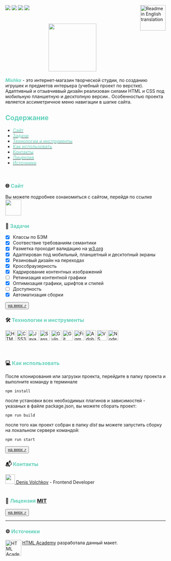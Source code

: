 [<img src="https://img.shields.io/badge/valid-white?logo=w3c&logoColor=FFFFFF&label=validator&labelColor=444444&color=33c615">](https://validator.w3.org/nu/?doc=https%3A%2F%2Fdenvolch.github.io%2Fmishka%2F) <img  src="https://img.shields.io/badge/study-white?logoColor=FFFFFF&label=project&labelColor=444444&color=0c70d3"> <img src="https://img.shields.io/badge/used-white?logo=BEM&logoColor=dd8b0f&label=BEM%20methodology&labelColor=444444&color=dd8b0f"> <img src="https://img.shields.io/badge/v9.6.0-white?logo=npm&logoColor=%23CB3837&label=npm&labelColor=444444&color=CB3837"> [<img title="Readme in English translation" width="80" align="right" src="https://upload.wikimedia.org/wikipedia/commons/4/42/Flag_of_the_United_Kingdom.png">](./README-en.md)

<h1 id="logo" align="center">
  <a href="https://denvolch.github.io/mishka/">
    <picture>
      <source media="(min-width: 1250px) and (prefers-color-scheme: dark)" srcset="https://denvolch.github.io/mishka/images/svg/mishka-logo-desktop--dark.svg" width="200">
      <source media="(min-width: 1250px) and (prefers-color-scheme: light)" srcset="https://denvolch.github.io/mishka/images/svg/mishka-logo-desktop.svg" width="200">
      <source media="(min-width: 768px) and (prefers-color-scheme: dark)" srcset="https://denvolch.github.io/mishka/images/svg/mishka-logo-tablet--dark.svg" width="150">
      <source media="(min-width: 768px) and (prefers-color-scheme: light)" srcset="https://denvolch.github.io/mishka/images/svg/mishka-logo-tablet.svg" width="150">
      <source media="(prefers-color-scheme: dark)" srcset="https://denvolch.github.io/mishka/images/svg/mishka-logo-mobile--dark.svg" width="100">
      <img src="https://denvolch.github.io/mishka/images/svg/mishka-logo-mobile.svg" width="100">
    </picture>
  </a>
</h1>

<b style="color: #63d1bb"><i>Mishka</i></b> - это интернет-магазин творческой студии, по созданию игрушек и предметов интерьера (учебный проект по верстке).
Адаптивный и отзывчиввый дизайн реализован силами HTML и CSS под мобильную планшетную и десктопную версии.. Особенностью проекта является ассиметричное меню навигации в шапке сайта.
</br>

## <span style="color: #63d1bb">Содержание</span>
  
+ [<span style="color: #63d1bb">Сайт</span>](#site)
+ [<span style="color: #63d1bb">Задачи</span>](#tasks)
+ [<span style="color: #63d1bb">Технологии и инструменты</span>](#tech)
+ [<span style="color: #63d1bb">Как использовать</span>](#start)
+ [<span style="color: #63d1bb">Контакты</span>](#contacts)
+ [<span style="color: #63d1bb">Лицензия</span>](#licence)
+ [<span style="color: #63d1bb">Источники</span>](#source)
</br>


### :globe_with_meridians: <span id="site" style="color: #63d1bb">Сайт</span>
Вы можете подробнее ознакомиться с сайтом, перейдя по ссылке <a href="https://denvolch.github.io/mishka/" title="https://denvolch.github.io"><picture><source media="(prefers-color-scheme: dark)" srcset="https://denvolch.github.io/mishka/images/svg/mishka-logo-mobile--dark.svg" width="50"><img src="https://denvolch.github.io/mishka/images/svg/mishka-logo-mobile.svg" width="50"></picture></a>
</br>


### 📝 <span id="tasks" style="color: #63d1bb">Задачи</span>
 - [x] Классы по БЭМ
 - [x] Соотвествие требованиям семантики
 - [x] Разметка проходит валидацию на [w3.org](https://validator.w3.org/)
 - [x] Адаптирован под мобильный, планшетный и десктопный экраны
 - [x] Резиновый дизайн на переходах
 - [x] Кроссбраузерность 
 - [x] Кадрирование контентных изображений
 - [ ] Ретинизация контентной графики
 - [x] Оптимизация графики, шрифтов и стилей
 - [ ] Доступность
 - [x] Автоматизация сборки

<button>[на верх :arrow_heading_up:](#logo)</button>
</br>

### :hammer_and_wrench:  <span id="tech" style="color: #63d1bb">Технологии и инструменты</span>
<div>
    <img style="width: 2rem" src="https://cdn.jsdelivr.net/gh/devicons/devicon/icons/html5/html5-original.svg" title="HTML5"/>
    <img style="width: 2rem" src="https://cdn.jsdelivr.net/gh/devicons/devicon/icons/css3/css3-original.svg" title="CSS3"/>
    <img style="width: 2rem" src="https://cdn.jsdelivr.net/gh/devicons/devicon/icons/javascript/javascript-original.svg" title="JavaScript"/>
    <img style="width: 2rem" src="https://cdn.jsdelivr.net/gh/devicons/devicon/icons/sass/sass-original.svg" title="Sass"/>
    <img style="width: 2rem" src="https://cdn.jsdelivr.net/gh/devicons/devicon/icons/gulp/gulp-plain.svg" title="Gulp"/>
    <img style="width: 2rem" src="https://cdn.jsdelivr.net/gh/devicons/devicon/icons/git/git-original.svg" title="Git"/>
    <img style="width: 2rem" src="https://cdn.jsdelivr.net/gh/devicons/devicon/icons/figma/figma-original.svg" title="Figma"/>
    <img style="width: 2rem" src="https://cdn.jsdelivr.net/gh/devicons/devicon/icons/illustrator/illustrator-line.svg" title="Adobe Illustrator"/>
    <img style="width: 2rem" src="https://cdn.jsdelivr.net/gh/devicons/devicon/icons/vscode/vscode-original.svg" title="VS Code"/>
    <img style="width: 2rem" src="https://cdn.jsdelivr.net/gh/devicons/devicon/icons/nodejs/nodejs-original.svg" title="Node.js"/>
</div>
<br/>    
<br/>    

### :computer: <span id="start" style="color: #63d1bb">Как использовать</span>
После клонирования или загрузки проекта, перейдите в папку проекта и выполните команду в терминале
```node
npm install
```
после установки всех необходимых плагинов и зависимостей - указаных в файле package.json, вы можете сборать проект:
```node
npm run build
```
после того как проект собран в папку *dist* вы можете запустить сборку на локальном сервере командой:
```node
npm run start
```
<button>[на верх :arrow_heading_up:](#logo)</button>
</br>

### :mailbox_with_mail: <span id="contacts" style="color: #63d1bb">Контакты</span>
<div style="vertical-align: top;">
<a href="https://vk.com/denv0lc">
<img width="30" src="https://upload.wikimedia.org/wikipedia/commons/f/f3/VK_Compact_Logo_(2021-present).svg"><span> Denis Volchkov</span></a> - Frontend Developer
</div>
</br>

### :scroll: <span id="licence" style="color: #63d1bb">Лицензия</span> [MIT](./LICENSE)
<button>[на верх :arrow_heading_up:](#logo)</button>
</br>

---
### :gear: <span id="source" style="color: #63d1bb">Источники</span>
[<a href="https://htmlacademy.ru"><img align="left" width="50" height="50" alt="HTML Academy" src="https://up.htmlacademy.ru/static/img/intensive/adaptive/logo-for-github-2.png">HTML Academy](https://htmlacademy.ru)
разработала данный макет.